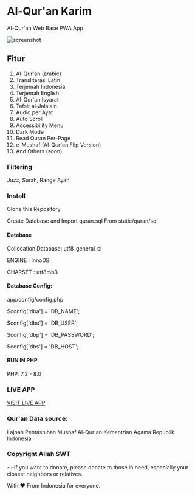 # Al-Qur'an Karim 
Al-Qur'an Web Base PWA App

![screenshot](https://lptqbanten.or.id/storage/2024/06/promo-quran-online.jpg)

## Fitur
1. Al-Qur'an (arabic)
2. Transliterasi Latin
3. Terjemah Indonesia
4. Terjemah English
5. Al-Qur'an Isyarat
6. Tafsir al-Jalalain
7. Audio per Ayat
8. Auto Scroll
9. Accessibility Menu
10. Dark Mode
11. Read Quran Per-Page
12. e-Mushaf (Al-Qur'an Flip Version)
13. And Others (soon)

### Filtering
Juzz, Surah, Range Ayah

### Install 

Clone this Repository

Create Database and Import quran.sql From static/quran/sql

#### Database
Collocation Database: utf8_general_ci

ENGINE 	: InnoDB

CHARSET : utf8mb3

#### Database Config:
app/config/config.php

$config['dba'] = 'DB_NAME';

$config['dbu'] = 'DB_USER';

$config['dbp'] = 'DB_PASSWORD';

$config['dbs'] = 'DB_HOST';

#### RUN IN PHP
PHP: 7.2 - 8.0

### LIVE APP
[VISIT LIVE APP](https://quran.lptqbanten.or.id/)

### Qur'an Data source: 

Lajnah Pentashihan Mushaf Al-Qur'an Kementrian Agama Republik Indonesia


### Copyright Allah SWT

~~If you want to donate, please donate to those in need, especially your closest neighbors or relatives.

With :heart: From Indonesia for everyone.
